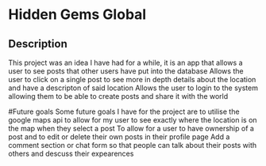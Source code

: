 # Hidden Gems Global

## Description

This project was an idea I have had for a while, it is an app that allows a user to see posts that other users have put into the database
Allows the user to click on a single post to see more in depth details about the location and have a descripton of said location
Allows the user to login to the system allowing them to be able to create posts and share it with the world

#Future goals
Some future goals I have for the project are to utilise the google maps api to allow for my user to see exactly where the location is on the map when they select a post
To allow for a user to have ownership of a post and to edit or delete their own posts in their profile page
Add a comment section or chat form so that people can talk about their posts with others and descuss their expearences


